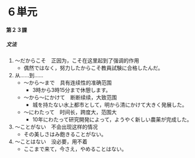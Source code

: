 # ６単元
#### 第２３課
##### 文法
1. ～だからこそ　正因为，こそ在这里起到了强调的作用
	- 偶然ではなく，努力したからこそ教員試験に合格したんだ。
1. 从……到……
	- ～から～まで　具有连续性的准确范围
		- 3時から3時15分まで休憩します。
	- ～から～にかけて　断断续续，大致范围
		- 城を持たない水上都市として，明から清にかけて大きく発展した。
	- ～にわたって　时间长，跨度大，范围大
		- 10年にわたって研究開発によって，ようやく新しい農薬が完成した。
1. ～ことがない　不会出现这样的情况
	- その美しさはみ飽きることがない。
1. ～ことはない　没必要，用不着
	- ここまで来て，今さえ，やめることはない。